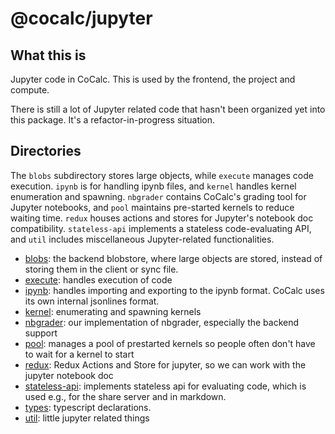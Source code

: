 # @cocalc/jupyter

## What this is

Jupyter code in CoCalc. This is used by the frontend, the project and compute.

There is still a lot of Jupyter related code that hasn't been organized yet into this package. It's a refactor-in-progress situation.

## Directories

The `blobs` subdirectory stores large objects, while `execute` manages code execution. `ipynb` is for handling ipynb files, and `kernel` handles kernel enumeration and spawning. `nbgrader` contains CoCalc's grading tool for Jupyter notebooks, and `pool` maintains pre-started kernels to reduce waiting time. `redux` houses actions and stores for Jupyter's notebook doc compatibility. `stateless-api` implements a stateless code-evaluating API, and `util` includes miscellaneous Jupyter-related functionalities.

- [blobs](./blobs): the backend blobstore, where large objects are stored, instead of storing them in the client or sync file.
- [execute](./execute): handles execution of code
- [ipynb](./ipynb): handles importing and exporting to the ipynb format.  CoCalc uses its own internal jsonlines format.
- [kernel](./kernel): enumerating and spawning kernels
- [nbgrader](./nbgrader): our implementation of nbgrader, especially the backend support
- [pool](./pool): manages a pool of prestarted kernels so people often don't have to wait for a kernel to start
- [redux](./redux): Redux Actions and Store for jupyter, so we can work with the jupyter notebook doc 
- [stateless\-api](./stateless-api): implements stateless api for evaluating code, which is used e.g., for the share server and in markdown.
- [types](./types): typescript declarations.
- [util](./util): little jupyter related things

